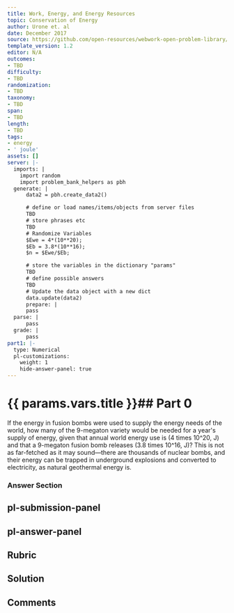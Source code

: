 ```yaml
---
title: Work, Energy, and Energy Resources
topic: Conservation of Energy
author: Urone et. al
date: December 2017
source: https://github.com/open-resources/webwork-open-problem-library/tree/master/Contrib/BrockPhysics/College_Physics_Urone/7.Work_Energy_and_Energy_Resources/7-06.Conservation_of_Energy/NU_U17_07_06_003.pg
template_version: 1.2
editor: N/A
outcomes:
- TBD
difficulty:
- TBD
randomization:
- TBD
taxonomy:
- TBD
span:
- TBD
length:
- TBD
tags:
- energy
- ' joule'
assets: []
server: |-
  imports: |
    import random
    import problem_bank_helpers as pbh
  generate: |
      data2 = pbh.create_data2()

      # define or load names/items/objects from server files
      TBD
      # store phrases etc
      TBD
      # Randomize Variables
      $Ewe = 4*(10**20);
      $Eb = 3.8*(10**16);
      $n = $Ewe/$Eb;

      # store the variables in the dictionary "params"
      TBD
      # define possible answers
      TBD
      # Update the data object with a new dict
      data.update(data2)
      prepare: |
      pass
  parse: |
      pass
  grade: |
      pass
part1: |-
  type: Numerical
  pl-customizations:
    weight: 1
    hide-answer-panel: true
---
```


# {{ params.vars.title }}## Part 0 
If the energy in fusion bombs were used to supply the energy needs of the world, how many of the 9-megaton variety would be needed for a year's supply of energy, given that annual world energy use is (4 times 10^20, J) and that a 9-megaton fusion bomb releases (3.8 times 10^16, J)? This is not as far-fetched as it may sound—there are thousands of nuclear bombs, and their energy can be trapped in underground explosions and converted to electricity, as natural geothermal energy is. 


### Answer Section 


## pl-submission-panel 


## pl-answer-panel 


## Rubric 


## Solution 


## Comments 


